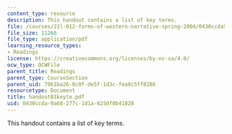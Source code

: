 ```yaml
---
content_type: resource
description: This handout contains a list of key terms.
file: /courses/21l-012-forms-of-western-narrative-spring-2004/0430ccda9a68277c1d1a6250f0b41828_handout01keyte.pdf
file_size: 11266
file_type: application/pdf
learning_resource_types:
- Readings
license: https://creativecommons.org/licenses/by-nc-sa/4.0/
ocw_type: OCWFile
parent_title: Readings
parent_type: CourseSection
parent_uid: 79b1ba26-8c0f-de5f-1d3c-fea8c5ff8286
resourcetype: Document
title: handout01keyte.pdf
uid: 0430ccda-9a68-277c-1d1a-6250f0b41828
---
```

This handout contains a list of key terms.